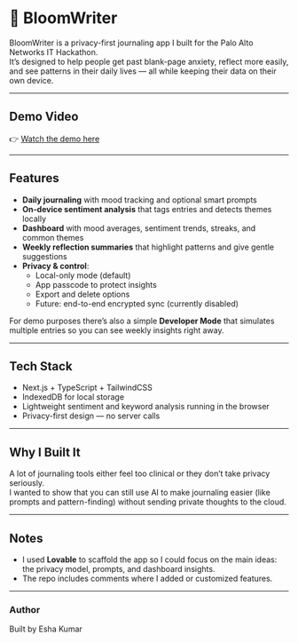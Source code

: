 # 🌱 BloomWriter

BloomWriter is a privacy-first journaling app I built for the Palo Alto Networks IT Hackathon.  
It’s designed to help people get past blank-page anxiety, reflect more easily, and see patterns in their daily lives — all while keeping their data on their own device.

---

## Demo Video
👉 [Watch the demo here](https://your-video-link.com)

---

## Features
- **Daily journaling** with mood tracking and optional smart prompts
- **On-device sentiment analysis** that tags entries and detects themes locally
- **Dashboard** with mood averages, sentiment trends, streaks, and common themes
- **Weekly reflection summaries** that highlight patterns and give gentle suggestions
- **Privacy & control**:
  - Local-only mode (default)
  - App passcode to protect insights
  - Export and delete options
  - Future: end-to-end encrypted sync (currently disabled)

For demo purposes there’s also a simple **Developer Mode** that simulates multiple entries so you can see weekly insights right away.

---

## Tech Stack
- Next.js + TypeScript + TailwindCSS
- IndexedDB for local storage
- Lightweight sentiment and keyword analysis running in the browser
- Privacy-first design — no server calls

---

## Why I Built It
A lot of journaling tools either feel too clinical or they don’t take privacy seriously.  
I wanted to show that you can still use AI to make journaling easier (like prompts and pattern-finding) without sending private thoughts to the cloud.  

---

## Notes
- I used **Lovable** to scaffold the app so I could focus on the main ideas: the privacy model, prompts, and dashboard insights.  
- The repo includes comments where I added or customized features.  

---

### Author
Built by Esha Kumar
